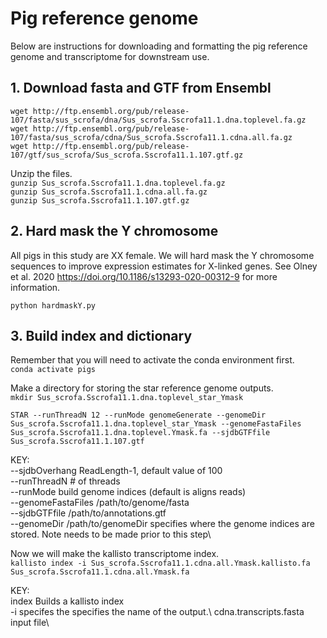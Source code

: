 # Pig reference genome 
Below are instructions for downloading and formatting the pig reference genome and transcriptome for downstream use. 

## 1. Download fasta and GTF from Ensembl

`wget http://ftp.ensembl.org/pub/release-107/fasta/sus_scrofa/dna/Sus_scrofa.Sscrofa11.1.dna.toplevel.fa.gz`\
`wget http://ftp.ensembl.org/pub/release-107/fasta/sus_scrofa/cdna/Sus_scrofa.Sscrofa11.1.cdna.all.fa.gz`\
`wget http://ftp.ensembl.org/pub/release-107/gtf/sus_scrofa/Sus_scrofa.Sscrofa11.1.107.gtf.gz`

Unzip the files.\
`gunzip Sus_scrofa.Sscrofa11.1.dna.toplevel.fa.gz`\
`gunzip Sus_scrofa.Sscrofa11.1.cdna.all.fa.gz`\
`gunzip Sus_scrofa.Sscrofa11.1.107.gtf.gz`

## 2. Hard mask the Y chromosome
All pigs in this study are XX female. We will hard mask the Y chromosome sequences to improve expression estimates for X-linked genes. See Olney et al. 2020 https://doi.org/10.1186/s13293-020-00312-9 for more information. 

`python hardmaskY.py`

## 3. Build index and dictionary 
Remember that you will need to activate the conda environment first.\
`conda activate pigs`

Make a directory for storing the star reference genome outputs.\
`mkdir Sus_scrofa.Sscrofa11.1.dna.toplevel_star_Ymask`

`STAR --runThreadN 12 --runMode genomeGenerate --genomeDir Sus_scrofa.Sscrofa11.1.dna.toplevel_star_Ymask --genomeFastaFiles Sus_scrofa.Sscrofa11.1.dna.toplevel.Ymask.fa --sjdbGTFfile Sus_scrofa.Sscrofa11.1.107.gtf`

KEY:\
--sjdbOverhang ReadLength-1, default value of 100\
--runThreadN # of threads\
--runMode build genome indices (default is aligns reads)\
--genomeFastaFiles /path/to/genome/fasta\
--sjdbGTFfile /path/to/annotations.gtf\
--genomeDir /path/to/genomeDir specifies where the genome indices are stored. Note needs to be made prior to this step\ 

Now we will make the kallisto transcriptome index.\
`kallisto index -i Sus_scrofa.Sscrofa11.1.cdna.all.Ymask.kallisto.fa Sus_scrofa.Sscrofa11.1.cdna.all.Ymask.fa`

KEY:\
index Builds a kallisto index\
-i specifes the specifies the name of the output.\ 
cdna.transcripts.fasta input file\







